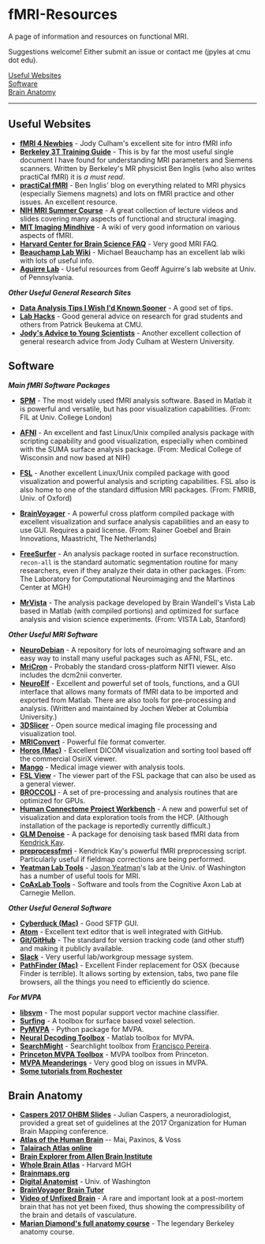 # fMRI-Resources
A page of information and resources on functional MRI.

Suggestions welcome!
Either submit an issue or contact me (jpyles at cmu dot edu).

[Useful Websites](#useful-websites)  
[Software](#software)  
[Brain Anatomy](#brain-anatomy)  


---


## Useful Websites


* **[fMRI 4 Newbies](http://culhamlab.ssc.uwo.ca/fmri4newbies/)** - Jody Culham's excellent site for intro fMRI info
* **[Berkeley 3T Training Guide](http://bic.berkeley.edu/sites/default/files/3T_user_training_FAQ_08Mar2012.doc)** - This is by far the most useful single document I have found for understanding MRI parameters and Siemens scanners. Written by Berkeley's MR physicist Ben Inglis (who also writes practiCal fMRI) it is *a must read*.
* **[practiCal fMRI](https://practicalfmri.blogspot.com/)** - Ben Inglis' blog on everything related to MRI physics (especially Siemens magnets) and lots on fMRI practice and other issues. An excellent resource.
* **[NIH MRI Summer Course](https://fmrif.nimh.nih.gov/public/fmri-course)** - A great collection of lecture videos and slides covering many aspects of functional and structural imaging.
* **[MIT Imaging Mindhive](http://mindhive.mit.edu/imaging)** - A wiki of very good information on various aspects of fMRI.
* **[Harvard Center for Brain Science FAQ](http://cbs.fas.harvard.edu/science/core-facilities/neuroimaging/information-investigators/MRphysicsfaq)** - Very good MRI FAQ.
* **[Beauchamp Lab Wiki](http://www.openwetware.org/wiki/Beauchamp:Lab_Notebook)** - Michael Beauchamp has an excellent lab wiki with lots of useful info.
* **[Aguirre Lab](https://cfn.upenn.edu/aguirre/wiki/public:methods)** - Useful resources from Geoff Aguirre's lab website at Univ. of Pennsylvania.

***Other Useful General Research Sites***
* **[Data Analysis Tips I Wish I'd Known Sooner](http://deevybee.blogspot.com/2014/04/data-analysis-ten-tips-i-wish-id-known.html)** - A good set of tips.
* **[Lab Hacks](https://github.com/pbeukema/LabHacks)** - Good general advice on research for grad students and others from Patrick Beukema at CMU.
* **[Jody's Advice to Young Scientists](http://www.culhamlab.com/academic-advice/)** - Another excellent collection of general research advice from Jody Culham at Western University.


## Software

***Main fMRI Software Packages***

* **[SPM](http://www.fil.ion.ucl.ac.uk/spm/)** - The most widely used fMRI analysis software. Based in Matlab it is powerful and versatile, but has poor visualization capabilities. (From: FIL at Univ. College London)

* **[AFNI](https://afni.nimh.nih.gov/)** - An excellent and fast Linux/Unix compiled analysis package with scripting capability and good visualization, especially when combined with the SUMA surface analysis package. (From: Medical College of Wisconsin and now based at NIH)

* **[FSL](https://fsl.fmrib.ox.ac.uk/fsl/fslwiki)** - Another excellent Linux/Unix compiled package with good visualization and powerful analysis and scripting capabilities. FSL also is also home to one of the standard diffusion MRI packages. (From: FMRIB, Univ. of Oxford)

* **[BrainVoyager](http://www.brainvoyager.com/)** - A powerful cross platform compiled package with excellent visualization and surface analysis capabilities and an easy to use GUI. Requires a paid license. (From: Rainer Goebel and Brain Innovations, Maastricht, The Netherlands)

* **[FreeSurfer](https://surfer.nmr.mgh.harvard.edu/)** - An analysis package rooted in surface reconstruction. `recon-all` is the standard automatic segmentation routine for many researchers, even if they analyze their data in other packages. (From: The Laboratory for Computational Neuroimaging and the Martinos Center at MGH)

* **[MrVista](https://github.com/vistalab/vistasoft)** - The analysis package developed by Brain Wandell's Vista Lab based in Matlab (with compiled portions) and optimized for surface analysis and vision science experiments. (From: VISTA Lab, Stanford)

***Other Useful MRI Software***

* **[NeuroDebian](http://neuro.debian.net/)** - A repository for lots of neuroimaging software and an easy way to install many useful packages such as AFNI, FSL, etc.
* **[MriCron](http://people.cas.sc.edu/rorden/mricron/index.html)** - Probably the standard cross-platform NIfTI viewer. Also includes the dcm2nii converter.
* **[NeuroElf](http://neuroelf.net/)** - Excellent and powerful set of tools, functions, and a GUI interface that allows many formats of fMRI data to be imported and exported from Matlab. There are also tools for pre-processing and analysis. (Written and maintained by Jochen Weber at Columbia University.)
* **[3DSlicer](https://www.slicer.org/)** - Open source medical imaging file processing and visualization tool.
* **[MRIConvert](http://lcni.uoregon.edu/downloads/mriconvert)** - Powerful file format converter.
* **[Horos (Mac)](https://www.horosproject.org/)** - Excellent DICOM visualization and sorting tool based off the commercial OsiriX viewer.
* **[Mango](http://ric.uthscsa.edu/mango/)** - Medical image viewer with analysis tools.
* **[FSL View](https://fsl.fmrib.ox.ac.uk/fsl/fslwiki/FslView)** - The viewer part of the FSL package that can also be used as a general viewer.
* **[BROCCOLI](https://github.com/wanderine/BROCCOLI)** - A set of pre-processing and analysis routines that are optimized for GPUs.
* **[Human Connectome Project Workbench](http://www.humanconnectome.org/software/connectome-workbench)** - A new and powerful set of visualization and data exploration tools from the HCP. (Although installation of the package is reportedly currently difficult.)
* **[GLM Denoise](http://kendrickkay.net/GLMdenoise/)** - A package for denoising task based fMRI data from [Kendrick Kay](http://cvnlab.net/).
* **[preprocessfmri](https://github.com/kendrickkay/preprocessfmri)** - Kendrick Kay's powerful fMRI preprocessing script. Particularly useful if fieldmap corrections are being performed.
* **[Yeatman Lab Tools](https://github.com/yeatmanlab)** - [Jason Yeatman](http://www.jasonyeatman.com/)'s lab at the Univ. of Washington has a number of useful tools for MRI.
* **[CoAxLab Tools](https://github.com/CoAxLab)** - Software and tools from the Cognitive Axon Lab at Carnegie Mellon.

***Other Useful General Software***

* **[Cyberduck (Mac)](https://cyberduck.io/?l=en)** - Good SFTP GUI.
* **[Atom](https://atom.io/)** - Excellent text editor that is well integrated with GitHub.
* **[Git/GitHub](https://github.com/git)** - The standard for version tracking code (and other stuff) and making it publicly available.
* **[Slack](https://slack.com/)** - Very userful lab/workgroup message system.
* **[PathFinder (Mac)](https://cocoatech.com/)** - Excellent Finder replacement for OSX (because Finder is terrible). It allows sorting by extension, tabs, two pane file browsers, all the things you need to efficiently do science.


***For MVPA***

* **[libsvm](https://www.csie.ntu.edu.tw/~cjlin/libsvm/)** - The most popular support vector machine classifier.
* **[Surfing](http://surfing.sourceforge.net/Welcome.html)** - A toolbox for surface based voxel selection.
* **[PyMVPA](http://www.pymvpa.org/)** - Python package for MVPA.
* **[Neural Decoding Toolbox](http://www.readout.info/)** - Matlab toolbox for MVPA.
* **[SearchMight](http://www.franciscopereira.org/searchmight/)** - Searchlight toolbox from [Francisco Pereira](http://www.franciscopereira.org/).
* **[Princeton MVPA Toolbox](https://github.com/princetonuniversity/princeton-mvpa-toolbox)** - MVPA toolbox from Princeton.
* **[MVPA Meanderings](http://mvpa.blogspot.com/)** - Very good blog on issues in MVPA.
* **[Some tutorials from Rochester](http://www2.bcs.rochester.edu/sites/raizada/fmri-matlab.html)**



## Brain Anatomy

* **[Caspers 2017 OHBM Slides](https://www.humanbrainmapping.org/files/2017/ED%20Courses/Course%20Materials/Anatomy_Caspers_Julian.pdf)** - Julian Caspers, a neuroradiologist, provided a great set of guidelines at the 2017 Organization for Human Brain Mapping conference.
* **[Atlas of the Human Brain](http://www.amazon.com/Atlas-Human-Brain-Third-Edition/dp/012373603X)** -- Mai, Paxinos, & Voss
* **[Talairach Atlas online](http://www.talairach.org/)**
* **[Brain Explorer from Allen Brain Institute](http://human.brain-map.org/static/brainexplorer)**
* **[Whole Brain Atlas](http://www.med.harvard.edu/aanlib/home.html)** - Harvard MGH
* **[Brainmaps.org](brainmaps.org)**
* **[Digital Anatomist](http://www9.biostr.washington.edu/da.html)** - Univ. of Washington
* **[BrainVoyager Brain Tutor](http://www.brainvoyager.com/products/braintutor.html)**
* **[Video of Unfixed Brain](https://youtu.be/jHxyP-nUhUY)** - A rare and important look at a post-mortem brain that has not yet been fixed, thus showing the compressibility of the brain and details of vasculature.
* **[Marian Diamond's full anatomy course](https://www.youtube.com/watch?v=S9WtBRNydso&list=PLYaP1u75QsCDt6gTE29X758sD7-by7U_T)** - The legendary Berkeley anatomy course.
